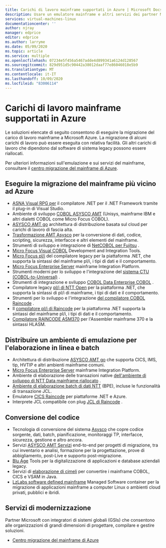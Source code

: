 ```yaml
---
title: Carichi di lavoro mainframe supportati in Azure | Microsoft Docs
description: Usare un emulatore mainframe e altri servizi dei partner Microsoft per riospitare i carichi di lavoro mainframe, ad esempio i sistemi basati su IBM Z, usando Microsoft Azure.
services: virtual-machines-linux
documentationcenter: ''
author: njray
manager: edprice
editor: edprice
ms.author: larryme
ms.date: 05/09/2020
ms.topic: article
ms.service: multiple
ms.openlocfilehash: 07234e5f456a5467adde4d899341a6124d128567
ms.sourcegitcommit: 829d951d5c90442a38012daaf77e86046018e5b9
ms.translationtype: MT
ms.contentlocale: it-IT
ms.lasthandoff: 10/09/2020
ms.locfileid: "83006114"
---
```

# <a name="mainframe-workloads-supported-on-azure"></a>Carichi di lavoro mainframe supportati in Azure

Le soluzioni elencate di seguito consentono di eseguire la migrazione del carico di lavoro mainframe a Microsoft Azure. La migrazione di alcuni carichi di lavoro può essere eseguita con relativa facilità. Gli altri carichi di lavoro che dipendono dal software di sistema legacy possono essere riallocati. 

Per ulteriori informazioni sull'emulazione e sui servizi del mainframe, consultare il [centro migrazione del mainframe di Azure](https://azure.microsoft.com/migration/mainframe/).

## <a name="migrate-mainframe-closer-to-azure"></a>Eseguire la migrazione del mainframe più vicino ad Azure

- [ASNA Visual RPG per](https://asna.com/us/products/visual-rpg) il compilatore .NET per il .NET Framework tramite il plug-in di Visual Studio.
- Ambiente di sviluppo [COBOL ASYSCO AMT](https://www.asysco.com/cobol/) (Unisys, mainframe IBM e altri dialetti COBOL come Micro Focus COBOL).
- [ASYSCO AMT go](https://www.asysco.com/amt-go/) architettura di distribuzione basata sul cloud per carichi di lavoro di fascia alta.
- [Trasformazione AMT Asysco](https://www.asysco.com/amt-transform/) per la conversione di dati, codice, scripting, sicurezza, interfacce e altri elementi del mainframe.
- Strumenti di sviluppo e integrazione di [NetCOBOL per Fujitsu](https://www.fujitsu.com/global/products/software/developer-tool/netcobol/) .
- [Micro Focus Visual COBOL](https://www.microfocus.com/products/visual-cobol/) Development and Integration Tools.
- [Micro Focus pl/i](https://www.microfocus.com/campaign/download/pli-modernization/) del compilatore legacy per la piattaforma .NET, che supporta la sintassi del mainframe pl/i, i tipi di dati e il comportamento.
- [Micro Focus Enterprise Server](https://www.microfocus.com/products/enterprise-suite/enterprise-server/) mainframe Integration Platform.
- Strumenti moderni per lo sviluppo e l'integrazione del [sistema CTU (COBOL-to-Universal)](https://modernsystems.com/automatic-cobol-to-java-conversion/) .
- Strumenti di integrazione e sviluppo [COBOL Data Enterprise COBOL](https://us.nttdata.com/en/digital/application-development-and-modernization) .
- Compilatore legacy [pl/i di NTT Open](https://us.nttdata.com/en/digital/application-development-and-modernization) per la piattaforma .NET, che supporta la sintassi di pl/i di mainframe, i tipi di dati e il comportamento.
- Strumenti per lo sviluppo e l'integrazione [del compilatore COBOL Raincode](https://www.raincode.com/products/cobol/) .
- Il [compilatore pl/i di Raincode](https://www.raincode.com/products/pli/) per la piattaforma .NET supporta la sintassi del mainframe pl/i, i tipi di dati e il comportamento.
- [Compilatore RAINCODE ASM370](https://www.raincode.com/technical-landscape/asm370/) per l'Assembler mainframe 370 e la sintassi HLASM.

## <a name="deploy-an-emulation-environment-for-online-and-batch-processing"></a>Distribuire un ambiente di emulazione per l'elaborazione in linea e batch

- Architettura di distribuzione [ASYSCO AMT go](https://www.asysco.com/amt-go/) che supporta CICS, IMS, tip, HVTIP e altri ambienti mainframe comuni.
- [Micro Focus Enterprise Server](https://www.microfocus.com/products/enterprise-suite/enterprise-server/) mainframe Integration Platform.
- Ambiente di elaborazione delle transazioni native [dell'ambiente di sviluppo di NTT Data mainframe riallocato](https://us.nttdata.com/en/-/media/assets/white-paper/apps-mainframe-re-hosting-development-environment-whitepaper.pdf) .
- [Ambiente di elaborazione batch di dati NTT](https://us.nttdata.com/en/-/media/assets/white-paper/apps-mainframe-re-hosting-development-environment-whitepaper.pdf) (BPE), incluse le funzionalità di transazione JCL.
- Emulatore [CICS Raincode](https://www.raincode.com/technical-landscape/cics/) per piattaforme .NET e Azure.
- Interprete JCL compatibile con plug [JCL di Raincode](https://www.raincode.com/products/jcl/) .

## <a name="code-conversion"></a>Conversione del codice

- Tecnologia di conversione del sistema [Asysco](https://www.asysco.com/azure-cloud/) che copre codice sorgente, dati, batch, pianificazione, monitoraggi TP, interfacce, sicurezza, gestione e altro ancora.
- Servizi [ASYSCO AMT Servizi](https://www.asysco.com/migration-services/) end-to-end per progetti di migrazione, tra cui inventario e analisi, formazione per la progettazione, prove di abbigliamento, post-Live e supporto post-migrazione.
- [Blu Age](https://www.bluage.com/) Tools per la digitalizzazione di applicazioni e database aziendali legacy.
- Servizi di [elaborazione di cimeli](https://www.heirloomcomputing.com/tag/convert-cobol-to-java/) per convertire i mainframe COBOL, CICS e VSAM in Java.
- [LzLabs software defined mainframe](https://www.lzlabs.com/) Managed Software container per la migrazione di applicazioni mainframe a computer Linux o ambienti cloud privati, pubblici e ibridi.

## <a name="modernization-services"></a>Servizi di modernizzazione

Partner Microsoft con integratori di sistemi globali (GSIs) che consentono alle organizzazioni di grandi dimensioni di progettare, compilare e gestire soluzioni. 

- [Centro migrazione del mainframe di Azure](https://azure.microsoft.com/migration/mainframe/)
